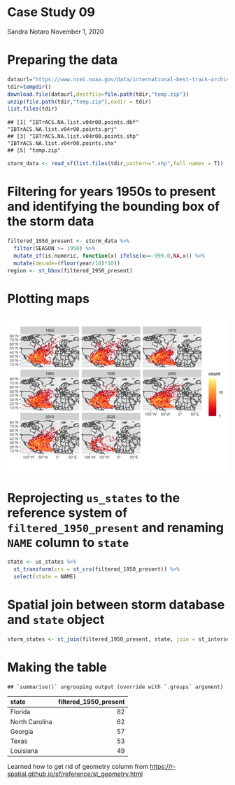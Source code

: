 Case Study 09
================
Sandra Notaro
November 1, 2020

# Preparing the data

``` r
dataurl="https://www.ncei.noaa.gov/data/international-best-track-archive-for-climate-stewardship-ibtracs/v04r00/access/shapefile/IBTrACS.NA.list.v04r00.points.zip"
tdir=tempdir()
download.file(dataurl,destfile=file.path(tdir,"temp.zip"))
unzip(file.path(tdir,"temp.zip"),exdir = tdir)
list.files(tdir)
```

    ## [1] "IBTrACS.NA.list.v04r00.points.dbf" "IBTrACS.NA.list.v04r00.points.prj"
    ## [3] "IBTrACS.NA.list.v04r00.points.shp" "IBTrACS.NA.list.v04r00.points.shx"
    ## [5] "temp.zip"

``` r
storm_data <- read_sf(list.files(tdir,pattern=".shp",full.names = T))
```

# Filtering for years 1950s to present and identifying the bounding box of the storm data

``` r
filtered_1950_present <- storm_data %>%
  filter(SEASON >= 1950) %>%
  mutate_if(is.numeric, function(x) ifelse(x==-999.0,NA,x)) %>%
  mutate(decade=(floor(year/10)*10))
region <- st_bbox(filtered_1950_present)
```

# Plotting maps

![](case_study_09_files/figure-gfm/plot-1.png)<!-- -->

# Reprojecting `us_states` to the reference system of `filtered_1950_present` and renaming `NAME` column to `state`

``` r
state <- us_states %>%
  st_transform(crs = st_crs(filtered_1950_present)) %>%
  select(state = NAME)
```

# Spatial join between storm database and `state` object

``` r
storm_states <- st_join(filtered_1950_present, state, join = st_intersects,left = F)
```

# Making the table

    ## `summarise()` ungrouping output (override with `.groups` argument)

| state          | filtered\_1950\_present |
| :------------- | ----------------------: |
| Florida        |                      82 |
| North Carolina |                      62 |
| Georgia        |                      57 |
| Texas          |                      53 |
| Louisiana      |                      49 |

Learned how to get rid of geometry column from
<https://r-spatial.github.io/sf/reference/st_geometry.html>
